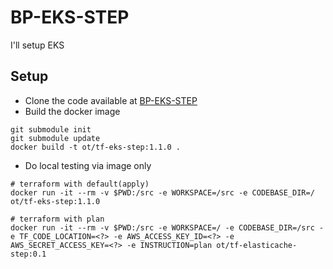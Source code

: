 # BP-EKS-STEP
I'll setup EKS


## Setup
* Clone the code available at [BP-EKS-STEP](https://github.com/OT-BUILDPIPER-MARKETPLACE/BP-EKS-STEP)
* Build the docker image

```
git submodule init
git submodule update
docker build -t ot/tf-eks-step:1.1.0 .
```

* Do local testing via image only

```
# terraform with default(apply)
docker run -it --rm -v $PWD:/src -e WORKSPACE=/src -e CODEBASE_DIR=/ ot/tf-eks-step:1.1.0

# terraform with plan
docker run -it --rm -v $PWD:/src -e WORKSPACE=/ -e CODEBASE_DIR=/src -e TF_CODE_LOCATION=<?> -e AWS_ACCESS_KEY_ID=<?> -e AWS_SECRET_ACCESS_KEY=<?> -e INSTRUCTION=plan ot/tf-elasticache-step:0.1

```